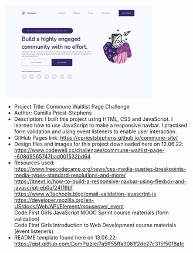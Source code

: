 <img src="img\Commune_Landing_Page.png" width="400px"/>

- Project Title: Commune Waitlist Page Challenge
- Author: Camilla Priest-Stephens
- Description: I built this project using HTML, CSS and JavaScript. I learned how to use JavaScript to make a responsive navbar. I practised form validation and using event listeners to enable user interaction.
- GitHub Pages link: https://cprieststephens.github.io/commune-site/
- Design files and images for this project downloaded here on 12.06.22: https://www.codewell.cc/challenges/commune-waitlist-page--608d9565747bad001532bd64
- Resources used:<br>
  https://www.freecodecamp.org/news/css-media-queries-breakpoints-media-types-standard-resolutions-and-more/<br>
  https://itnext.io/how-to-build-a-responsive-navbar-using-flexbox-and-javascript-eb0af24f19bf<br>
  https://www.w3schools.blog/email-validation-javascript-js<br>
  https://developer.mozilla.org/en-US/docs/Web/API/Element/mouseover_event<br>
  Code First Girls JavaScript MOOC Sprint course materials (form validation)<br>
  Code First Girls Introduction to Web Development course materials (event listeners)<br>
- README template found here on 13.06.22: https://gist.github.com/DomPizzie/7a5ff55ffa9081f2de27c315f5018afc
